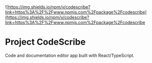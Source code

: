 ![https://img.shields.io/npm/v/codescribe?link=https%3A%2F%2Fwww.npmjs.com%2Fpackage%2Fcodescribe](https://img.shields.io/npm/v/codescribe?link=https%3A%2F%2Fwww.npmjs.com%2Fpackage%2Fcodescribe

# Project CodeScribe
Code and documentation editor app built with React/TypeScript.
